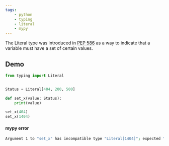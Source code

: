 ```yaml
---
tags:
    - python
    - typing
    - literal
    - mypy
---
```


The Literal type was introduced in [PEP 586](https://peps.python.org/pep-0586/) as a way to indicate that a variable must have a set of certain values.


## Demo

```python
from typing import Literal


Status = Literal[404, 200, 500]

def set_x(value: Status):
    print(value)

set_x(404)
set_x(1404)
```

#### mypy error
```bash
Argument 1 to "set_x" has incompatible type "Literal[1404]"; expected "Literal[404, 200, 500]"mypy(error)
```